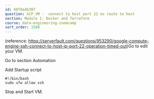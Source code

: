 ```yaml
---
id: 68f8a4b307
question: GCP VM -  connect to host port 22 no route to host
section: Module 1: Docker and Terraform
course: data-engineering-zoomcamp
sort_order: 1580
---
```


(reference: https://serverfault.com/questions/953290/google-compute-engine-ssh-connect-to-host-ip-port-22-operation-timed-out)Go to edit your VM.

Go to section Automation

Add Startup script
```
#!/bin/bash
sudo ufw allow ssh
```

Stop and Start VM.

